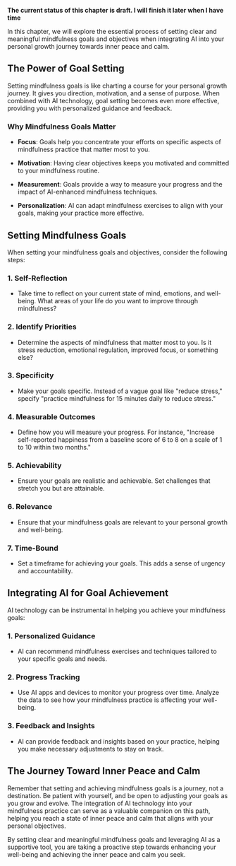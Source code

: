 **The current status of this chapter is draft. I will finish it later when I have time**

In this chapter, we will explore the essential process of setting clear and meaningful mindfulness goals and objectives when integrating AI into your personal growth journey towards inner peace and calm.

The Power of Goal Setting
-------------------------

Setting mindfulness goals is like charting a course for your personal growth journey. It gives you direction, motivation, and a sense of purpose. When combined with AI technology, goal setting becomes even more effective, providing you with personalized guidance and feedback.

### **Why Mindfulness Goals Matter**

* **Focus**: Goals help you concentrate your efforts on specific aspects of mindfulness practice that matter most to you.

* **Motivation**: Having clear objectives keeps you motivated and committed to your mindfulness routine.

* **Measurement**: Goals provide a way to measure your progress and the impact of AI-enhanced mindfulness techniques.

* **Personalization**: AI can adapt mindfulness exercises to align with your goals, making your practice more effective.

Setting Mindfulness Goals
-------------------------

When setting your mindfulness goals and objectives, consider the following steps:

### 1. **Self-Reflection**

* Take time to reflect on your current state of mind, emotions, and well-being. What areas of your life do you want to improve through mindfulness?

### 2. **Identify Priorities**

* Determine the aspects of mindfulness that matter most to you. Is it stress reduction, emotional regulation, improved focus, or something else?

### 3. **Specificity**

* Make your goals specific. Instead of a vague goal like "reduce stress," specify "practice mindfulness for 15 minutes daily to reduce stress."

### 4. **Measurable Outcomes**

* Define how you will measure your progress. For instance, "Increase self-reported happiness from a baseline score of 6 to 8 on a scale of 1 to 10 within two months."

### 5. **Achievability**

* Ensure your goals are realistic and achievable. Set challenges that stretch you but are attainable.

### 6. **Relevance**

* Ensure that your mindfulness goals are relevant to your personal growth and well-being.

### 7. **Time-Bound**

* Set a timeframe for achieving your goals. This adds a sense of urgency and accountability.

Integrating AI for Goal Achievement
-----------------------------------

AI technology can be instrumental in helping you achieve your mindfulness goals:

### 1. **Personalized Guidance**

* AI can recommend mindfulness exercises and techniques tailored to your specific goals and needs.

### 2. **Progress Tracking**

* Use AI apps and devices to monitor your progress over time. Analyze the data to see how your mindfulness practice is affecting your well-being.

### 3. **Feedback and Insights**

* AI can provide feedback and insights based on your practice, helping you make necessary adjustments to stay on track.

The Journey Toward Inner Peace and Calm
---------------------------------------

Remember that setting and achieving mindfulness goals is a journey, not a destination. Be patient with yourself, and be open to adjusting your goals as you grow and evolve. The integration of AI technology into your mindfulness practice can serve as a valuable companion on this path, helping you reach a state of inner peace and calm that aligns with your personal objectives.

By setting clear and meaningful mindfulness goals and leveraging AI as a supportive tool, you are taking a proactive step towards enhancing your well-being and achieving the inner peace and calm you seek.
